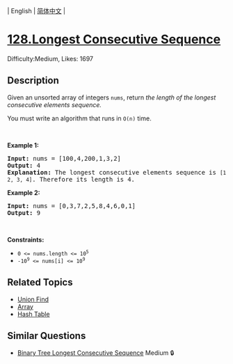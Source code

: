 
| English | [简体中文](README.md) |

# [128.Longest Consecutive Sequence](https://leetcode.com/problems/longest-consecutive-sequence/)
Difficulty:Medium, Likes: 1697

## Description

<p>Given an unsorted array of integers <code>nums</code>, return <em>the length of the longest consecutive elements sequence.</em></p>

<p>You must write an algorithm that runs in&nbsp;<code>O(n)</code>&nbsp;time.</p>

<p>&nbsp;</p>
<p><strong class="example">Example 1:</strong></p>

<pre>
<strong>Input:</strong> nums = [100,4,200,1,3,2]
<strong>Output:</strong> 4
<strong>Explanation:</strong> The longest consecutive elements sequence is <code>[1, 2, 3, 4]</code>. Therefore its length is 4.
</pre>

<p><strong class="example">Example 2:</strong></p>

<pre>
<strong>Input:</strong> nums = [0,3,7,2,5,8,4,6,0,1]
<strong>Output:</strong> 9
</pre>

<p>&nbsp;</p>
<p><strong>Constraints:</strong></p>

<ul>
	<li><code>0 &lt;= nums.length &lt;= 10<sup>5</sup></code></li>
	<li><code>-10<sup>9</sup> &lt;= nums[i] &lt;= 10<sup>9</sup></code></li>
</ul>


## Related Topics

- [Union Find](https://leetcode-cn.com/tag/union-find/)
- [Array](https://leetcode-cn.com/tag/array/)
- [Hash Table](https://leetcode-cn.com/tag/hash-table/)

## Similar Questions

- [Binary Tree Longest Consecutive Sequence](../binary-tree-longest-consecutive-sequence/README.md) Medium 🔒
